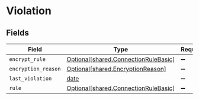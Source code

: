 # Violation


## Fields

| Field                                                                              | Type                                                                               | Required                                                                           | Description                                                                        |
| ---------------------------------------------------------------------------------- | ---------------------------------------------------------------------------------- | ---------------------------------------------------------------------------------- | ---------------------------------------------------------------------------------- |
| `encrypt_rule`                                                                     | [Optional[shared.ConnectionRuleBasic]](../../models/shared/connectionrulebasic.md) | :heavy_minus_sign:                                                                 | N/A                                                                                |
| `encryption_reason`                                                                | [Optional[shared.EncryptionReason]](../../models/shared/encryptionreason.md)       | :heavy_minus_sign:                                                                 | N/A                                                                                |
| `last_violation`                                                                   | [date](https://docs.python.org/3/library/datetime.html#date-objects)               | :heavy_minus_sign:                                                                 | N/A                                                                                |
| `rule`                                                                             | [Optional[shared.ConnectionRuleBasic]](../../models/shared/connectionrulebasic.md) | :heavy_minus_sign:                                                                 | N/A                                                                                |